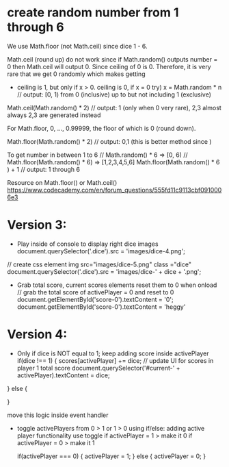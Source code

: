 # create random number from 1 through 6

We use Math.floor (not Math.ceil) since dice 1 - 6.

Math.ceil (round up) do not work since if Math.random() outputs number = 0 then Math.ceil will output 0.
Since ceiling of 0 is 0.  Therefore, it is very rare that we get 0 randomly which makes getting
- ceiling is 1, but only if x > 0.  ceiling is 0, if x = 0
try)
x = Math.random * n
// output: [0, 1) from 0 (inclusive) up to but not including 1 (exclusive) 

Math.ceil(Math.random() * 2) 
// output: 1 (only when 0 very rare), 2,3  almost always 2,3 are generated instead 

For Math.floor, 0, ..., 0.99999, the floor of which is 0 (round down).

Math.floor(Math.random() * 2)
// output: 0,1  (this is better method since )

To get number in between 1 to 6
// Math.random() * 6 => [0, 6) 
// Math.floor(Math.random() * 6) => [1,2,3,4,5,6]
Math.floor(Math.random() * 6 ) + 1
// output: 1 through 6

Resource on Math.floor() or Math.ceil()
https://www.codecademy.com/en/forum_questions/555fd11c9113cbf0910006e3


# Version 3: 
- Play inside of console to display right dice images
document.querySelector('.dice').src = 'images/dice-4.png';

//  create css element img src="images/dice-5.png" class ="dice"
document.querySelector('.dice').src = 'images/dice-' + dice + '.png';

- Grab total score, current scores elements reset them to 0 when onload
// grab the total score of activePlayer = 0 and reset to 0
document.getElementById('score-0').textContent = '0';
document.getElementById('score-0').textContent = 'heggy'

# Version 4:

- Only if dice is NOT equal to 1; keep adding score inside activePlayer
if(dice !== 1) {
  scores[activePlayer] += dice;
  // update UI for scores in player 1 total score
  document.querySelector('#current-' + activePlayer).textContent = dice;

} else {
  
}

move this logic inside event handler

- toggle activePlayers from 0 > 1 or 1 > 0 using if/else:
adding active player functionality use toggle 
if activePlayer = 1 > make it 0
if activePlayer = 0 > make it 1

    if(activePlayer === 0) {
      activePlayer = 1;
    } else {
      activePlayer = 0;
    }

  